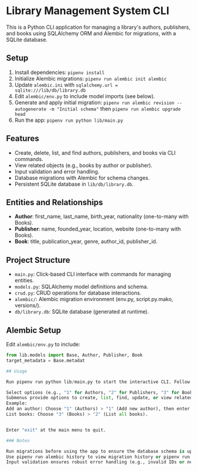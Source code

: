 # Library Management System CLI

This is a Python CLI application for managing a library's authors, publishers, and books using SQLAlchemy ORM and Alembic for migrations, with a SQLite database.

## Setup
1. Install dependencies: `pipenv install`
2. Initialize Alembic migrations: `pipenv run alembic init alembic`
3. Update `alembic.ini` with `sqlalchemy.url = sqlite:///lib/db/library.db`
4. Edit `alembic/env.py` to include model imports (see below).
5. Generate and apply initial migration: `pipenv run alembic revision --autogenerate -m "Initial schema"` then `pipenv run alembic upgrade head`
6. Run the app: `pipenv run python lib/main.py`

## Features
- Create, delete, list, and find authors, publishers, and books via CLI commands.
- View related objects (e.g., books by author or publisher).
- Input validation and error handling.
- Database migrations with Alembic for schema changes.
- Persistent SQLite database in `lib/db/library.db`.

## Entities and Relationships

- **Author**: first_name, last_name, birth_year, nationality (one-to-many with Books).
- **Publisher**: name, founded_year, location, website (one-to-many with Books).
- **Book**: title, publication_year, genre, author_id, publisher_id.

## Project Structure

- `main.py`: Click-based CLI interface with commands for managing entities.
- `models.py`: SQLAlchemy model definitions and schema.
- `crud.py`: CRUD operations for database interactions.
- `alembic/`: Alembic migration environment (env.py, script.py.mako, versions/).
- `db/library.db`: SQLite database (generated at runtime).

## Alembic Setup

Edit `alembic/env.py` to include:
```python
from lib.models import Base, Author, Publisher, Book
target_metadata = Base.metadat

## Usage

Run pipenv run python lib/main.py to start the interactive CLI. Follow the menu prompts:

Select options (e.g., "1" for Authors, "2" for Publishers, "3" for Books, "4" to Exit).
Submenus provide options to create, list, find, update, or view related objects.
Example:
Add an author: Choose "1" (Authors) > "1" (Add new author), then enter details.
List books: Choose "3" (Books) > "2" (List all books).


Enter "exit" at the main menu to quit.

### Notes

Run migrations before using the app to ensure the database schema is up-to-date.
Use pipenv run alembic history to view migration history or pipenv run alembic downgrade -1 to revert the last migration.
Input validation ensures robust error handling (e.g., invalid IDs or negative years).
